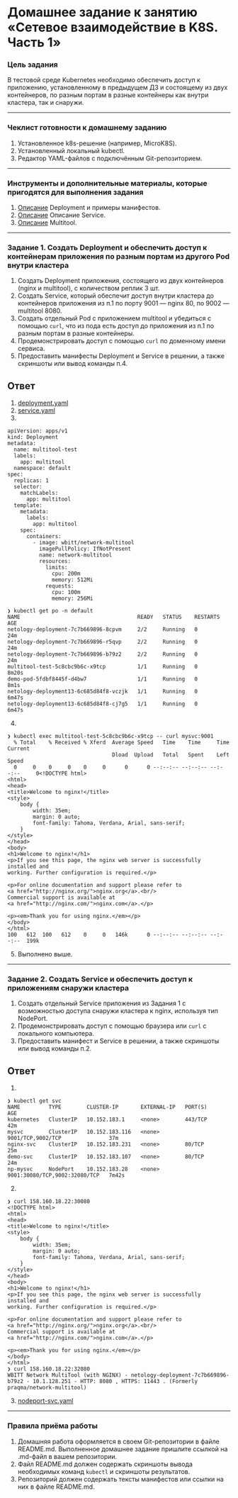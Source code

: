 # Домашнее задание к занятию «Сетевое взаимодействие в K8S. Часть 1»

### Цель задания

В тестовой среде Kubernetes необходимо обеспечить доступ к приложению, установленному в предыдущем ДЗ и состоящему из двух контейнеров, по разным портам в разные контейнеры как внутри кластера, так и снаружи.

------

### Чеклист готовности к домашнему заданию

1. Установленное k8s-решение (например, MicroK8S).
2. Установленный локальный kubectl.
3. Редактор YAML-файлов с подключённым Git-репозиторием.

------

### Инструменты и дополнительные материалы, которые пригодятся для выполнения задания

1. [Описание](https://kubernetes.io/docs/concepts/workloads/controllers/deployment/) Deployment и примеры манифестов.
2. [Описание](https://kubernetes.io/docs/concepts/services-networking/service/) Описание Service.
3. [Описание](https://github.com/wbitt/Network-MultiTool) Multitool.

------

### Задание 1. Создать Deployment и обеспечить доступ к контейнерам приложения по разным портам из другого Pod внутри кластера

1. Создать Deployment приложения, состоящего из двух контейнеров (nginx и multitool), с количеством реплик 3 шт.
2. Создать Service, который обеспечит доступ внутри кластера до контейнеров приложения из п.1 по порту 9001 — nginx 80, по 9002 — multitool 8080.
3. Создать отдельный Pod с приложением multitool и убедиться с помощью `curl`, что из пода есть доступ до приложения из п.1 по разным портам в разные контейнеры.
4. Продемонстрировать доступ с помощью `curl` по доменному имени сервиса.
5. Предоставить манифесты Deployment и Service в решении, а также скриншоты или вывод команды п.4.





## Ответ
1. [deployment.yaml](./src/deployment.yaml)
2. [service.yaml](./src/service.yaml)
3.  
```
apiVersion: apps/v1
kind: Deployment
metadata:
  name: multitool-test
  labels:
    app: multitool
  namespace: default
spec:
  replicas: 1
  selector:
    matchLabels:
      app: multitool
  template:
    metadata:
      labels:
        app: multitool
    spec:
      containers:
        - image: wbitt/network-multitool
          imagePullPolicy: IfNotPresent
          name: network-multitool
          resources:
            limits:
              cpu: 200m
              memory: 512Mi
            requests:
              cpu: 100m
              memory: 256Mi

❯ kubectl get po -n default
NAME                                     READY   STATUS    RESTARTS   AGE
netology-deployment-7c7b669896-8cpvm     2/2     Running   0          24m
netology-deployment-7c7b669896-r5qvp     2/2     Running   0          24m
netology-deployment-7c7b669896-b79z2     2/2     Running   0          24m
multitool-test-5c8cbc9b6c-x9tcp          1/1     Running   0          8m20s
demo-pod-5fdbf8445f-d4bw7                1/1     Running   0          8m1s
netology-deployment13-6c685d84f8-vczjk   1/1     Running   0          6m47s
netology-deployment13-6c685d84f8-cj7g5   1/1     Running   0          6m47s
```
4.  
```
❯ kubectl exec multitool-test-5c8cbc9b6c-x9tcp -- curl mysvc:9001
  % Total    % Received % Xferd  Average Speed   Time    Time     Time  Current
                                 Dload  Upload   Total   Spent    Left  Speed
  0     0    0     0    0     0      0      0 --:--:-- --:--:-- --:--:--     0<!DOCTYPE html>
<html>
<head>
<title>Welcome to nginx!</title>
<style>
    body {
        width: 35em;
        margin: 0 auto;
        font-family: Tahoma, Verdana, Arial, sans-serif;
    }
</style>
</head>
<body>
<h1>Welcome to nginx!</h1>
<p>If you see this page, the nginx web server is successfully installed and
working. Further configuration is required.</p>

<p>For online documentation and support please refer to
<a href="http://nginx.org/">nginx.org</a>.<br/>
Commercial support is available at
<a href="http://nginx.com/">nginx.com</a>.</p>

<p><em>Thank you for using nginx.</em></p>
</body>
</html>
100   612  100   612    0     0   146k      0 --:--:-- --:--:-- --:--:--  199k
```
5. Выполнено выше.
------

### Задание 2. Создать Service и обеспечить доступ к приложениям снаружи кластера

1. Создать отдельный Service приложения из Задания 1 с возможностью доступа снаружи кластера к nginx, используя тип NodePort.
2. Продемонстрировать доступ с помощью браузера или `curl` с локального компьютера.
3. Предоставить манифест и Service в решении, а также скриншоты или вывод команды п.2.

## Ответ
1. 
```
❯ kubectl get svc                                                       
NAME         TYPE        CLUSTER-IP       EXTERNAL-IP   PORT(S)                         AGE
kubernetes   ClusterIP   10.152.183.1     <none>        443/TCP                         42m
mysvc        ClusterIP   10.152.183.116   <none>        9001/TCP,9002/TCP               37m
nginx-svc    ClusterIP   10.152.183.231   <none>        80/TCP                          25m
demo-svc     ClusterIP   10.152.183.107   <none>        80/TCP                          24m
np-mysvc     NodePort    10.152.183.28    <none>        9001:30080/TCP,9002:32080/TCP   7m42s
```
2.
```
❯ curl 158.160.18.22:30080
<!DOCTYPE html>
<html>
<head>
<title>Welcome to nginx!</title>
<style>
    body {
        width: 35em;
        margin: 0 auto;
        font-family: Tahoma, Verdana, Arial, sans-serif;
    }
</style>
</head>
<body>
<h1>Welcome to nginx!</h1>
<p>If you see this page, the nginx web server is successfully installed and
working. Further configuration is required.</p>

<p>For online documentation and support please refer to
<a href="http://nginx.org/">nginx.org</a>.<br/>
Commercial support is available at
<a href="http://nginx.com/">nginx.com</a>.</p>

<p><em>Thank you for using nginx.</em></p>
</body>
</html>
❯ curl 158.160.18.22:32080
WBITT Network MultiTool (with NGINX) - netology-deployment-7c7b669896-b79z2 - 10.1.128.251 - HTTP: 8080 , HTTPS: 11443 . (Formerly praqma/network-multitool)
```
3.  [nodeport-svc.yaml](./src/nodeport-svc.yaml)


-----
### Правила приёма работы

1. Домашняя работа оформляется в своем Git-репозитории в файле README.md. Выполненное домашнее задание пришлите ссылкой на .md-файл в вашем репозитории.
2. Файл README.md должен содержать скриншоты вывода необходимых команд `kubectl` и скриншоты результатов.
3. Репозиторий должен содержать тексты манифестов или ссылки на них в файле README.md.

